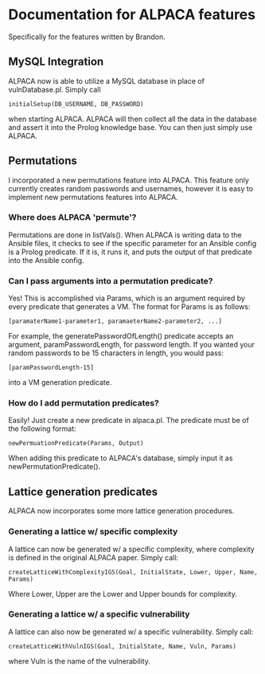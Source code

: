 # Documentation for ALPACA features
Specifically for the features written by Brandon.

## MySQL Integration
ALPACA now is able to utilize a MySQL database in place of vulnDatabase.pl. Simply call
```
initialSetup(DB_USERNAME, DB_PASSWORD)
```
when starting ALPACA. ALPACA will then collect all the data in the database and assert it
into the Prolog knowledge base. You can then just simply use ALPACA.

## Permutations
I incorporated a new permutations feature into ALPACA. This feature only currently
creates random passwords and usernames, however it is easy to implement new permutations
features into ALPACA.

### Where does ALPACA 'permute'?
Permutations are done in listVals(). When ALPACA is writing data to the Ansible files,
it checks to see if the specific parameter for an Ansible config is a Prolog predicate.
If it is, it runs it, and puts the output of that predicate into the Ansible config.

### Can I pass arguments into a permutation predicate?
Yes! This is accomplished via Params, which is an argument required by every predicate
that generates a VM. The format for Params is as follows:

```
[paramaterName1-parameter1, paramaeterName2-parameter2, ...]
```

For example, the generatePasswordOfLength() predicate accepts an argument, paramPasswordLength, for password length.
If you wanted your random passwords to be 15 characters in length, you would pass:
```
[paramPasswordLength-15]
```

into a VM generation predicate.

### How do I add permutation predicates?
Easily! Just create a new predicate in alpaca.pl. The predicate must be of the following format:
```
newPermuationPredicate(Params, Output)
```

When adding this predicate to ALPACA's database, simply input it as newPermutationPredicate().

## Lattice generation predicates
ALPACA now incorporates some more lattice generation procedures.

### Generating a lattice w/ specific complexity
A lattice can now be generated w/ a specific complexity, where complexity is defined
in the original ALPACA paper. Simply call:
```
createLatticeWithComplexityIGS(Goal, InitialState, Lower, Upper, Name, Params)
```
Where Lower, Upper are the Lower and Upper bounds for complexity.

### Generating a lattice w/ a specific vulnerability
A lattice can also now be generated w/ a specific vulnerability. Simply call:
```
createLatticeWithVulnIGS(Goal, InitialState, Name, Vuln, Params)
```
where Vuln is the name of the vulnerability.
